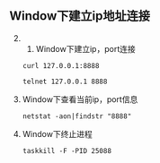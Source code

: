 ## Window下建立ip地址连接
2. 1. Window下建立ip，port连接

   ```shell
   curl 127.0.0.1:8888
   ```

   ```shell
   telnet 127.0.0.1 8888
   ```

   

2. Window下查看当前ip，port信息

   ```shell
   netstat -aon|findstr "8888"
   ```

3. Window下终止进程

   ```shell
   taskkill -F -PID 25088
   ```

   